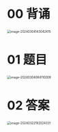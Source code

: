 # 00 背诵

<img src="https://cvp.oss-cn-shanghai.aliyuncs.com/picgo/202403041430812.png" alt="image-20240304143042415" style="zoom:50%;" />



# 01 题目

<img src="https://cvp.oss-cn-shanghai.aliyuncs.com/picgo/202403040841086.png" alt="image-20240304084110008" style="zoom:50%;" />

# 02 答案

<img src="https://cvp.oss-cn-shanghai.aliyuncs.com/picgo/202403221920586.png" alt="image-20240322192024331" style="zoom: 50%;" />